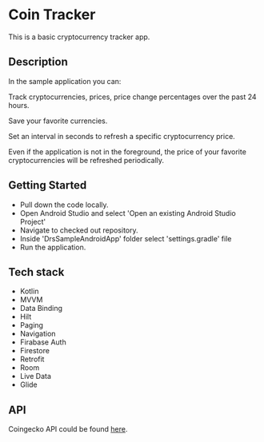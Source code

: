 # Coin Tracker

This is a basic cryptocurrency tracker app.

## Description
In the sample application you can:

Track cryptocurrencies, prices, price change percentages over the past 24 hours.

Save your favorite currencies.

Set an interval in seconds to refresh a specific cryptocurrency price.

Even if the application is not in the foreground, the price of your favorite cryptocurrencies will be refreshed periodically.

## Getting Started
- Pull down the code locally.
- Open Android Studio and select 'Open an existing Android Studio Project'
- Navigate to checked out repository.
- Inside 'DrsSampleAndroidApp' folder select 'settings.gradle' file
- Run the application.

## Tech stack
- Kotlin
- MVVM
- Data Binding
- Hilt
- Paging
- Navigation
- Firabase Auth
- Firestore
- Retrofit
- Room
- Live Data
- Glide


## API

Coingecko API could be found [here](https://www.coingecko.com/).
